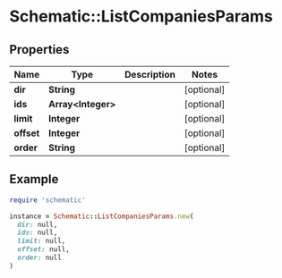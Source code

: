 # Schematic::ListCompaniesParams

## Properties

| Name | Type | Description | Notes |
| ---- | ---- | ----------- | ----- |
| **dir** | **String** |  | [optional] |
| **ids** | **Array&lt;Integer&gt;** |  | [optional] |
| **limit** | **Integer** |  | [optional] |
| **offset** | **Integer** |  | [optional] |
| **order** | **String** |  | [optional] |

## Example

```ruby
require 'schematic'

instance = Schematic::ListCompaniesParams.new(
  dir: null,
  ids: null,
  limit: null,
  offset: null,
  order: null
)
```

